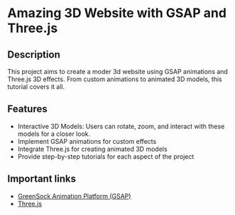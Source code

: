 # Amazing 3D Website with GSAP and Three.js

## Description

This project aims to create a moder 3d website using GSAP animations and Three.js 3D effects. From custom animations to animated 3D models, this tutorial covers it all.

## Features

- Interactive 3D Models: Users can rotate, zoom, and interact with these models for a closer look.
- Implement GSAP animations for custom effects
- Integrate Three.js for creating animated 3D models
- Provide step-by-step tutorials for each aspect of the project

## Important links

- [GreenSock Animation Platform (GSAP)](https://greensock.com/)
- [Three.js](https://threejs.org/)
